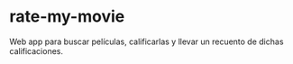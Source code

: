 # rate-my-movie
Web app para buscar películas, calificarlas y llevar un recuento de dichas calificaciones.

